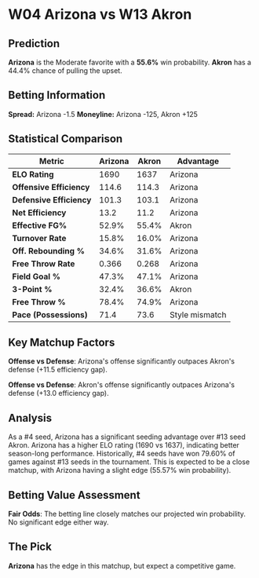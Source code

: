 # W04 Arizona vs W13 Akron

## Prediction
**Arizona** is the Moderate favorite with a **55.6%** win probability.
**Akron** has a 44.4% chance of pulling the upset.

## Betting Information
**Spread:** Arizona -1.5
**Moneyline:** Arizona -125, Akron +125

## Statistical Comparison

| Metric | Arizona | Akron | Advantage |
|--------|-----------------|-----------------|----------|
| **ELO Rating** | 1690 | 1637 | Arizona |
| **Offensive Efficiency** | 114.6 | 114.3 | Arizona |
| **Defensive Efficiency** | 101.3 | 103.1 | Arizona |
| **Net Efficiency** | 13.2 | 11.2 | Arizona |
| **Effective FG%** | 52.9% | 55.4% | Akron |
| **Turnover Rate** | 15.8% | 16.0% | Arizona |
| **Off. Rebounding %** | 34.6% | 31.6% | Arizona |
| **Free Throw Rate** | 0.366 | 0.268 | Arizona |
| **Field Goal %** | 47.3% | 47.1% | Arizona |
| **3-Point %** | 32.4% | 36.6% | Akron |
| **Free Throw %** | 78.4% | 74.9% | Arizona |
| **Pace (Possessions)** | 71.4 | 73.6 | Style mismatch |

## Key Matchup Factors

**Offense vs Defense**: Arizona's offense significantly outpaces Akron's defense (+11.5 efficiency gap).

**Offense vs Defense**: Akron's offense significantly outpaces Arizona's defense (+13.0 efficiency gap).

## Analysis

As a #4 seed, Arizona has a significant seeding advantage over #13 seed Akron. Arizona has a higher ELO rating (1690 vs 1637), indicating better season-long performance. Historically, #4 seeds have won 79.60% of games against #13 seeds in the tournament. This is expected to be a close matchup, with Arizona having a slight edge (55.57% win probability).

## Betting Value Assessment

**Fair Odds**: The betting line closely matches our projected win probability. No significant edge either way.

## The Pick

**Arizona** has the edge in this matchup, but expect a competitive game.

